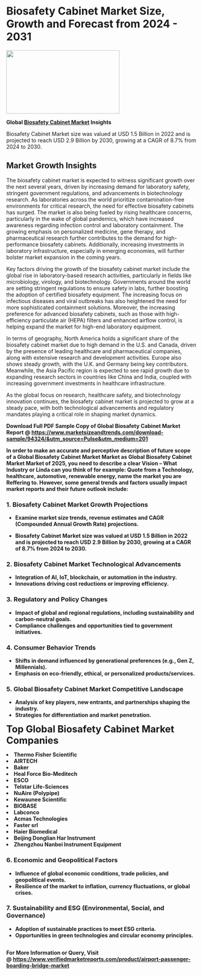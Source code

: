 <H1>Biosafety Cabinet Market Size, Growth and Forecast from 2024 - 2031</H1><img class="aligncenter size-medium wp-image-584254" src="https://thirdeyenews.in/wp-content/uploads/2024/09/Global-Market-Research-300x168.jpeg" alt="" width="300" height="168" /><p><strong>Global&nbsp;<a href="https://www.marketsizeandtrends.com/download-sample/94324/&amp;utm_source=Pulse&amp;utm_medium=201">Biosafety Cabinet Market</a> Insights</strong></p><p>Biosafety Cabinet Market size was valued at USD 1.5 Billion in 2022 and is projected to reach USD 2.9 Billion by 2030, growing at a CAGR of 8.7% from 2024 to 2030.</p><p><h2>Market Growth Insights</h2> <p>The biosafety cabinet market is expected to witness significant growth over the next several years, driven by increasing demand for laboratory safety, stringent government regulations, and advancements in biotechnology research. As laboratories across the world prioritize contamination-free environments for critical research, the need for effective biosafety cabinets has surged. The market is also being fueled by rising healthcare concerns, particularly in the wake of global pandemics, which have increased awareness regarding infection control and laboratory containment. The growing emphasis on personalized medicine, gene therapy, and pharmaceutical research further contributes to the demand for high-performance biosafety cabinets. Additionally, increasing investments in laboratory infrastructure, especially in emerging economies, will further bolster market expansion in the coming years.</p> <p><strong></strong></p> <p>Key factors driving the growth of the biosafety cabinet market include the global rise in laboratory-based research activities, particularly in fields like microbiology, virology, and biotechnology. Governments around the world are setting stringent regulations to ensure safety in labs, further boosting the adoption of certified biosafety equipment. The increasing focus on infectious diseases and viral outbreaks has also heightened the need for more sophisticated containment solutions. Moreover, the increasing preference for advanced biosafety cabinets, such as those with high-efficiency particulate air (HEPA) filters and enhanced airflow control, is helping expand the market for high-end laboratory equipment.</p> <p>In terms of geography, North America holds a significant share of the biosafety cabinet market due to high demand in the U.S. and Canada, driven by the presence of leading healthcare and pharmaceutical companies, along with extensive research and development activities. Europe also shows steady growth, with the U.K. and Germany being key contributors. Meanwhile, the Asia Pacific region is expected to see rapid growth due to expanding research sectors in countries like China and India, coupled with increasing government investments in healthcare infrastructure.</p> <p>As the global focus on research, healthcare safety, and biotechnology innovation continues, the biosafety cabinet market is projected to grow at a steady pace, with both technological advancements and regulatory mandates playing a critical role in shaping market dynamics.</p> <p><strong></p><p><span class=""><strong>Download Full PDF Sample Copy of Global Biosafety Cabinet Market Report</strong> @ <a href="https://www.marketsizeandtrends.com/download-sample/94324/&amp;utm_source=Pulse&amp;utm_medium=201" target="_blank">https://www.marketsizeandtrends.com/download-sample/94324/&amp;utm_source=Pulse&amp;utm_medium=201</a></span></p><p>In order to make an accurate and perceptive description of future scope of a Global&nbsp;Biosafety Cabinet Market Market as Global&nbsp;Biosafety Cabinet Market Market of 2025, you need to describe a clear Vision &ndash; What Industry or Linda can you think of for example: Quote from a Technology, healthcare, automotive, renewable energy, name the market you are Reffering to. However, some general trends and factors usually impact market reports and their future outlook include:</p><h3>1.&nbsp;<strong>Biosafety Cabinet Market Growth Projections</strong></h3><ul><li>Examine market size trends, revenue estimates and CAGR (Compounded Annual Growth Rate) projections.</li><li><p>Biosafety Cabinet Market size was valued at USD 1.5 Billion in 2022 and is projected to reach USD 2.9 Billion by 2030, growing at a CAGR of 8.7% from 2024 to 2030.</p></li></ul><h3>2.&nbsp;<strong>Biosafety Cabinet Market Technological Advancements</strong></h3><ul><li>Integration of AI, IoT, blockchain, or automation in the industry.</li><li>Innovations driving cost reductions or improving efficiency.</li></ul><h3>3.&nbsp;<strong>Regulatory and Policy Changes</strong></h3><ul><li>Impact of global and regional regulations, including sustainability and carbon-neutral goals.</li><li>Compliance challenges and opportunities tied to government initiatives.</li></ul><h3>4.&nbsp;<strong>Consumer Behavior Trends</strong></h3><ul><li>Shifts in demand influenced by generational preferences (e.g., Gen Z, Millennials).</li><li>Emphasis on eco-friendly, ethical, or personalized products/services.</li></ul><h3>5.&nbsp;<strong>Global Biosafety Cabinet Market Competitive Landscape</strong></h3><ul><li>Analysis of key players, new entrants, and partnerships shaping the industry.</li><li>Strategies for differentiation and market penetration.</li></ul><p data-pm-slice="1 1 []"><span style="color: inherit; font-family: inherit; font-size: 25px;">Top Global Biosafety Cabinet Market Companies</span></p><div class="" data-test-id=""><p><li>Thermo Fisher Scientific</li><li> AIRTECH</li><li> Baker</li><li> Heal Force Bio-Meditech</li><li> ESCO</li><li> Telstar Life-Sciences</li><li> NuAire (Polypipe)</li><li> Kewaunee Scientific</li><li> BIOBASE</li><li> Labconco</li><li> Acmas Technologies</li><li> Faster srl</li><li> Haier Biomedical</li><li> Beijing Donglian Har Instrument</li><li> Zhengzhou Nanbei Instrument Equipment</li></p></div><h3>6.&nbsp;<strong>Economic and Geopolitical Factors</strong></h3><ul><li>Influence of global economic conditions, trade policies, and geopolitical events.</li><li>Resilience of the market to inflation, currency fluctuations, or global crises.</li></ul><h3>7.&nbsp;<strong>Sustainability and ESG (Environmental, Social, and Governance)</strong></h3><ul><li>Adoption of sustainable practices to meet ESG criteria.</li><li>Opportunities in green technologies and circular economy principles.</li></ul><h2><strong style="font-size: 14px;">For More Information or Query, Visit @&nbsp;</strong><a style="background-color: #ffffff; font-size: 14px;" href="https://www.marketsizeandtrends.com/report/biosafety-cabinet-market/" target="_blank">https://www.verifiedmarketreports.com/product/airport-passenger-boarding-bridge-market</a></h2>
